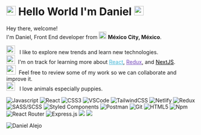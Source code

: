 # <img src="https://media.giphy.com/media/JZ40cnfnN11KycrvMF/giphy.gif" width="25px"/> Hello World I'm Daniel  <img src="https://media.giphy.com/media/hvRJCLFzcasrR4ia7z/giphy.gif" width="25px"/>

<p>Hey there, welcome!</br>
  I'm Daniel, Front End developer from <img src="https://media.giphy.com/media/ZB8XaD4SAR4AZ0Opm4/giphy.gif" width="20px"/> <b> México City, México</b>.</p> 

<img src="https://media.giphy.com/media/JZ40cnfnN11KycrvMF/giphy.gif" width="23px"/>  &nbsp;  I like to explore new trends and learn new technologies.\
<img src="https://media.giphy.com/media/ln7z2eWriiQAllfVcn/giphy.gif" width="23px"/>  &nbsp;I'm on track for learning more about <a style="color:#45b8d8" href="https://reactjs.org/" target="_blank"><u>React</u></a>, <a style="color:#764ABC" href="https://redux.js.org/" target="_blank"><u>Redux</u></a>, and <a style="color:#000000" href="https://nextjs.org/" target="_blank"><u>NextJS</u></a>.\
<img src="https://media.giphy.com/media/KzJkzjggfGN5Py6nkT/giphy.gif" width="25px"/> &nbsp;Feel free to review some of my work so we can collaborate and improve it.\
<img src="https://media.giphy.com/media/lv9hJHsMSLMYRnDgls/giphy.gif" width="23px"/>  &nbsp; I love animals especially puppies.
<br>
<p>
  <img alt="Javascript" src="https://img.shields.io/badge/javascript-%23323330.svg?style=for-the-badge&logo=javascript&logoColor=%23F7DF1E" />
  <img alt="React" src="https://img.shields.io/badge/react-%2320232a.svg?style=for-the-badge&logo=react&logoColor=%2361DAFB" />
  <img alt="CSS3" src="https://img.shields.io/badge/css3-%231572B6.svg?style=for-the-badge&logo=css3&logoColor=white" />
  <img alt="VSCode" src="https://img.shields.io/badge/Visual%20Studio%20Code-0078d7.svg?style=for-the-badge&logo=visual-studio-code&logoColor=white" />
  <img alt="TailwindCSS" src="https://img.shields.io/badge/tailwindcss-%2338B2AC.svg?style=for-the-badge&logo=tailwind-css&logoColor=white" />
  <img alt="Netlify" src="https://img.shields.io/badge/netlify-%23000000.svg?style=for-the-badge&logo=netlify&logoColor=#00C7B7" />
  <img alt="Redux" src="https://img.shields.io/badge/redux-%23593d88.svg?style=for-the-badge&logo=redux&logoColor=white" />
  <img alt="SASS/SCSS" src="https://img.shields.io/badge/SASS-hotpink.svg?style=for-the-badge&logo=SASS&logoColor=white" />
  <img alt="Styled Components" src="https://img.shields.io/badge/styled--components-DB7093?style=for-the-badge&logo=styled-components&logoColor=white" />
  <img alt="Postman" src="https://img.shields.io/badge/Postman-FF6C37?style=for-the-badge&logo=postman&logoColor=white" />
  <img alt="Git" src="https://img.shields.io/badge/git-%23F05033.svg?style=for-the-badge&logo=git&logoColor=white" />
  <img alt="HTML5" src="https://img.shields.io/badge/html5-%23E34F26.svg?style=for-the-badge&logo=html5&logoColor=white" />
  <img alt="Npm" src="https://img.shields.io/badge/NPM-%23000000.svg?style=for-the-badge&logo=npm&logoColor=white" />
  <img alt="React Router" src="https://img.shields.io/badge/React_Router-CA4245?style=for-the-badge&logo=react-router&logoColor=white" />
  <img alt="Express.js" src="https://img.shields.io/badge/express.js-%23404d59.svg?style=for-the-badge&logo=express&logoColor=%2361DAFB" />
  <img alt"MongoDB" src="https://img.shields.io/badge/MongoDB-%234ea94b.svg?style=for-the-badge&logo=mongodb&logoColor=white" />
  <img alt"Socket.io" src="https://img.shields.io/badge/Socket.io-black?style=for-the-badge&logo=socket.io&badgeColor=010101" />
</p>
<img src="https://github-readme-stats.vercel.app/api?username=daniel-alejober&show_icons=true&theme=radical" alt="Daniel Alejo"/>




